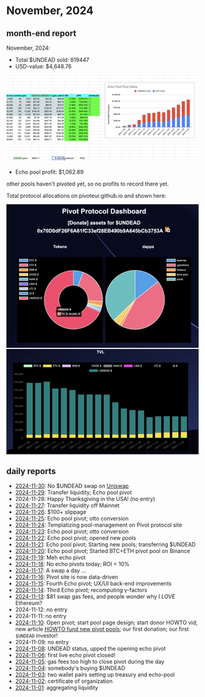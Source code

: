 # November, 2024

## month-end report

November, 2024:

* Total $UNDEAD sold: 819447
* USD-value: $4,648.76

![Echo pivot gains](imgs/01-echo-pool-gains.png)

* Echo pool profit: $1,062.89

other pools haven't pivoted yet, so no profits to record there yet.

Total protocol allocations on pivoteur.github.io and shown here: 

![Protocol allocations](imgs/02a-protocol-allocations.png)
![Protocol TVL](imgs/02b-protocol-tvl.png)

## daily reports

* [2024-11-30](30): No $UNDEAD swap on [Uniswap](https://app.uniswap.org/swap?chain=mainnet&inputCurrency=0x310c8f00b9de3c31ab95ea68feb6c877538f7947&outputCurrency=NATIVE&value=14000&field=input)
* [2024-11-29](29): Transfer liquidity; Echo pool pivot
* 2024-11-28: Happy Thanksgiving in the USA! (no entry)
* [2024-11-27](27): Transfer liquidity off Mainnet
* [2024-11-26](26): $100+ slippage
* [2024-11-25](25): Echo pool pivot; otto conversion
* [2024-11-24](24): Templatizing pool-management on Pivot protocol site
* [2024-11-23](23): Echo pool pivot; otto conversion
* [2024-11-22](22): Echo pool pivot; opened new pools
* [2024-11-21](21): Echo pool pivot; Starting new pools; transferring $UNDEAD
* [2024-11-20](20): Echo pool pivot; Started BTC+ETH pivot pool on Binance
* [2024-11-19](19): Meh echo pivot
* [2024-11-18](18): No echo pivots today; ROI < 10%
* [2024-11-17](17): A swap a day ...
* [2024-11-16](16): Pivot site is now data-driven
* [2024-11-15](15): Fourth Echo pivot; UX/UI back-end improvements
* [2024-11-14](14): Third Echo pivot; recomputing γ-factors
* [2024-11-13](13): $81 swap gas fees, and people wonder why I *LOVE* Ethereum?
* 2024-11-12: no entry
* 2024-11-11: no entry
* [2024-11-10](10): Open pivot; start pool page design; start donor HOWTO vid; new article [HOWTO fund new pivot pools](../../../articles/funding-pools.md); our first donation; our first `$UNDEAD` investor!
* 2024-11-09: no entry
* [2024-11-08](08): UNDEAD status, upped the opening echo pivot
* [2024-11-06](06): first live echo pivot closed!
* [2024-11-05](05): gas fees too high to close pivot during the day
* [2024-11-04](04): somebody's buying $UNDEAD
* [2024-11-03](03): two wallet pairs setting up treasury and echo-pool
* [2024-11-02](02): certificate of organization
* [2024-11-01](01): aggregating liquidity
